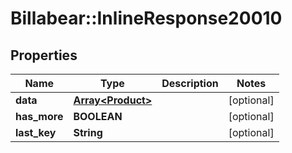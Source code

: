 # Billabear::InlineResponse20010

## Properties
Name | Type | Description | Notes
------------ | ------------- | ------------- | -------------
**data** | [**Array&lt;Product&gt;**](Product.md) |  | [optional] 
**has_more** | **BOOLEAN** |  | [optional] 
**last_key** | **String** |  | [optional] 

